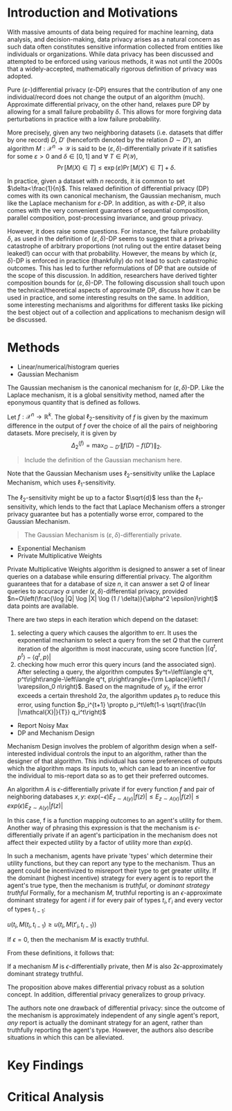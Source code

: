 # Introduction and Motivations
With massive amounts of data being required for machine learning, data analysis, and decision-making, data privacy arises as a natural concern as such data often constitutes sensitive information collected from entities like individuals or organizations. While data privacy has been discussed and attempted to be enforced using various methods, it was not until the 2000s that a widely-accepted, mathematically rigorous definition of privacy was adopted.

Pure ($`\varepsilon`$-)differential privacy ($`\varepsilon`$-DP) ensures that the contribution of any one individual/record does not change the output of an algorithm (much). Approximate differential privacy, on the other hand, relaxes pure DP by allowing for a small failure probability $`\delta`$. This allows for more forgiving data perturbations in practice with a low failure probability.

More precisely, given any two neighboring datasets (i.e. datasets that differ by one record) $`D`$, $`D'`$ (henceforth denoted by the relation $`D\sim D'`$), an algorithm $`M:\mathcal{X}^n\to \mathcal{Y}`$ is said to be ($`\varepsilon,\delta`$)-differentially private if it satisfies for some $`\varepsilon>0`$ and $`\delta\in[0,1]`$ and $\forall\ T\in P(\mathcal{Y})$,
$$\Pr[M(X)\in T]\leq\exp(\varepsilon)\Pr[M(X')\in T] + \delta.$$

In practice, given a dataset with $`n`$ records, it is common to set $`\delta<\frac{1}{n}`$. This relaxed definition of differential privacy (DP) comes with its own canonical mechanism, the Gaussian mechanism, much like the Laplace mechanism for $`\varepsilon`$-DP. In addition, as with $`\varepsilon`$-DP, it also comes with the very convenient guarantees of sequential composition, parallel composition, post-processing invariance, and group privacy.

However, it does raise some questions. For instance, the failure probability $`\delta`$, as used in the definition of ($`\varepsilon,\delta`$)-DP seems to suggest that a privacy catastrophe of arbitrary proportions (not ruling out the entire dataset being leaked!) can occur with that probability. However, the means by which ($`\varepsilon,\delta`$)-DP is enforced in practice (thankfully) do not lead to such catastrophic outcomes. This has led to further reformulations of DP that are outside of the scope of this discussion. In addition, researchers have derived tighter composition bounds for ($`\varepsilon,\delta`$)-DP. The following discussion shall touch upon the technical/theoretical aspects of approximate DP, discuss how it can be used in practice, and some interesting results on the same. In addition, some interesting mechanisms and algorithms for different tasks like picking the best object out of a collection and applications to mechanism design will be discussed.

# Methods

- Linear/numerical/histogram queries
- Gaussian Mechanism

The Gaussian mechanism is the canonical mechanism for ($`\varepsilon,\delta`$)-DP. Like the Laplace mechanism, it is a global sensitivity method, named after the eponymous quantity that is defined as follows.

Let $`f: \mathcal{X}^n \rightarrow \mathbb{R}^k`$. The global $\ell_2$-sensitivity of $f$ is given by the maximum difference in the output of $`f`$ over the choice of all the pairs of neighboring datasets. More precisely, it is given by
$$\Delta_2^{(f)}=\max_{D\sim D'}\left\|f(D)-f\left(D'\right)\right\|_2.$$

> Include the definition of the Gaussian mechanism here.

Note that the Gaussian Mechanism uses $\ell_2$-sensitivity unlike the Laplace Mechanism, which uses $\ell_1$-sensitivity.

The $\ell_2$-sensitivity might be up to a factor $\sqrt{d}$ less than the $\ell_1$-sensitivity, which lends to the fact that Laplace Mechanism offers a stronger privacy guarantee but has a potentially worse error, compared to the Gaussian Mechanism. 

> The Gaussian Mechanism is $(\varepsilon, \delta)$-differentially private.

- Exponential Mechanism
- Private Multiplicative Weights

Private Multiplicative Weights algorithm is designed to answer a set of linear queries on a database while ensuring differential privacy. The algorithm guarantees that for a database of size $n$, it can answer a set $Q$ of linear queries to accuracy $\alpha$ under $(\epsilon, \delta)$-differential privacy, provided $n=O\left(\frac{\log |Q| \log |X| \log (1 / \delta)}{\alpha^2 \epsilon}\right)$ data points are available.

There are two steps in each iteration which depend on the dataset: 
1. selecting a query which causes the algorithm to err. It uses the exponential mechanism to select a query from the set $Q$ that the current iteration of the algorithm is most inaccurate, using score function $\left|\left\langle q^t, p^t\right\rangle-\left\langle q^t, p\right\rangle\right|$
2. checking how much error this query incurs (and the associated sign). After selecting a query, the algorithm computes $y^t=\left\langle q^t, p^t\right\rangle-\left\langle q^t, p\right\rangle+{\rm Laplace}\left(1 / \varepsilon_0 n\right)$. Based on the magnitude of $y_t$, if the error exceeds a certain threshold $2 \alpha$, the algorithm updates $p_t$ to reduce this error, using function $p_i^{t+1} \propto p_i^t\left(1-s \sqrt{\frac{\ln |\mathcal{X}|}{T}} q_i^t\right)$


- Report Noisy Max
- DP and Mechanism Design

Mechanism Design involves the problem of algorithm design when a self-interested individual controls the input to an algorithm, rather than the designer of that algorithm. This individual has some preferences of outputs which the algorithm maps its inputs to, which can lead to an incentive for the individual to mis-report data so as to get their preferred outcomes. 

An algorithm $A$ is $\epsilon$-differentially private if for every function $f$ and pair of neighboring databases $x, y$:
$exp(-\epsilon)E_{z\sim A(y)}|f(z)|\leq E_{z\sim A(x)}|f(z)|\leq exp(\epsilon)E_{z\sim A(y)}|f(z)|$

In this case, f is a function mapping outcomes to an agent's utility for them. Another way of phrasing this expression is that the mechanism is $\epsilon$-differentially private if an agent's participation in the mechanism does not affect their expected utility by a factor of utility more than $exp(\epsilon)$.

In such a mechanism, agents have private 'types' which determine their utility functions, but they can report any type to the mechanism. Thus an agent could be incentivized to misreport their type to get greater utility. If the dominant (highest incentive) strategy for every agent is to report the agent's true type, then the mechanism is *truthful*, or *dominant strategy truthful* Formally, for a mechanism $M$, truthful reporting is an $\epsilon$-approximate dominant strategy for agent $i$ if for every pair of types $t_i, t\prime_{i}$ and every vector of types $t_{i - 1}$:

$u(t_i, M(t_i, t_{i - 1}) \geq u(t_i, M(t\prime_i, t_{i - 1}))$

If $\epsilon =0$, then the mechanism $M$ is exactly truthful. 

From these definitions, it follows that:

If a mechanism $M$ is $\epsilon$-differentially private, then $M$ is also $2\epsilon$-approximately dominant strategy truthful.

The proposition above makes differential privacy robust as a solution concept. In addition, differential privacy generalizes to group privacy. 

The authors note one drawback of differential privacy: since the outcome of the mechanism is approximately independent of any single agent's report, *any* report is actually the dominant strategy for an agent, rather than truthfully reporting the agent's type. However, the authors also describe situations in which this can be alleviated. 



# Key Findings

# Critical Analysis
